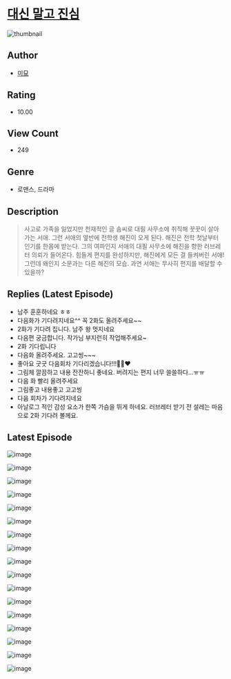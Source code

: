 # [대신 말고 진심](https://comic.naver.com/challenge/list?titleId=810164)
![thumbnail](https://image-comic.pstatic.net/user_contents_data/challenge_comic/2023/05/23/364847/upload_3834029178355999334_480x623.jpeg)

## Author
- [미묘](https://comic.naver.com/artistTitle?id=364847)

## Rating
- 10.00

## View Count
- 249

## Genre
- 로맨스, 드라마

## Description
> 사고로 가족을 잃었지만 천재적인 글 솜씨로 대필 사무소에 취직해 꿋꿋이 살아가는 서애. 그런 서애의 옆반에 전학생 해진이 오게 된다. 해진은 전학 첫날부터 인기를 한몸에 받는다. 그의 여파인지 서애의 대필 사무소에 해진을 향한 러브레터 의뢰가 들어온다. 힘들게 편지를 완성하지만, 해진에게 모든 걸 들켜버린 서애! 그런데 왜인지 소문과는 다른 해진의 모습. 과연 서애는 무사히 편지를 배달할 수 있을까?

## Replies (Latest Episode)
- 남주 훈훈하네요 ㅎㅎ
- 다음화가 기다려지네요^^ 꼭 2화도 올려주세요~~
- 2화가 기다려 집니다. 남주 왕 멋지네요
- 다음편 궁금합니다. 작가님 부지런히 작업해주세요~
- 2화 기다립니다
- 다음화 올려주세요. 고고씽~~~
- 좋아요 굿굿 다음회차 기다리겠습니다!!!👍🏻❤️
- 그림체 깔끔하고 내용 잔잔하니 좋네요. 버려지는 편지 너무 쓸쓸하다...ㅠㅠ
- 다음 화 빨리 올려주세요
- 그림좋고 내용좋고 고고씽
- 다음 회차가 기다려지네요
- 아날로그 적인 감성 요소가 한쪽 가슴을 뛰게 하네요. 러브레터 받기 전 설레는 마음으로 2화 기다려 볼께요.

## Latest Episode
![image](https://image-comic.pstatic.net/user_contents_data/challenge_comic/2023/05/23/364847/upload_7076062529246867810.jpeg)

![image](https://image-comic.pstatic.net/user_contents_data/challenge_comic/2023/05/23/364847/upload_7016947290810169393.jpeg)

![image](https://image-comic.pstatic.net/user_contents_data/challenge_comic/2023/05/23/364847/upload_3990528126549964857.jpeg)

![image](https://image-comic.pstatic.net/user_contents_data/challenge_comic/2023/05/23/364847/upload_7018077593810723128.jpeg)

![image](https://image-comic.pstatic.net/user_contents_data/challenge_comic/2023/05/23/364847/upload_3690754012127519284.jpeg)

![image](https://image-comic.pstatic.net/user_contents_data/challenge_comic/2023/05/23/364847/upload_3545007123750544483.jpeg)

![image](https://image-comic.pstatic.net/user_contents_data/challenge_comic/2023/05/23/364847/upload_4136101486842098017.jpeg)

![image](https://image-comic.pstatic.net/user_contents_data/challenge_comic/2023/05/23/364847/upload_3631644464552895075.jpeg)

![image](https://image-comic.pstatic.net/user_contents_data/challenge_comic/2023/05/23/364847/upload_7305739307752895843.jpeg)

![image](https://image-comic.pstatic.net/user_contents_data/challenge_comic/2023/05/23/364847/upload_7293640298980520806.jpeg)

![image](https://image-comic.pstatic.net/user_contents_data/challenge_comic/2023/05/23/364847/upload_7075262089076564837.jpeg)

![image](https://image-comic.pstatic.net/user_contents_data/challenge_comic/2023/05/23/364847/upload_7076953133665050929.jpeg)

![image](https://image-comic.pstatic.net/user_contents_data/challenge_comic/2023/05/23/364847/upload_7161678003565049399.jpeg)

![image](https://image-comic.pstatic.net/user_contents_data/challenge_comic/2023/05/23/364847/upload_3835151968686597731.jpeg)

![image](https://image-comic.pstatic.net/user_contents_data/challenge_comic/2023/05/23/364847/upload_3559306297501628215.jpeg)

![image](https://image-comic.pstatic.net/user_contents_data/challenge_comic/2023/05/23/364847/upload_3761181017506068023.jpeg)

![image](https://image-comic.pstatic.net/user_contents_data/challenge_comic/2023/05/23/364847/upload_3545285510712877872.jpeg)
